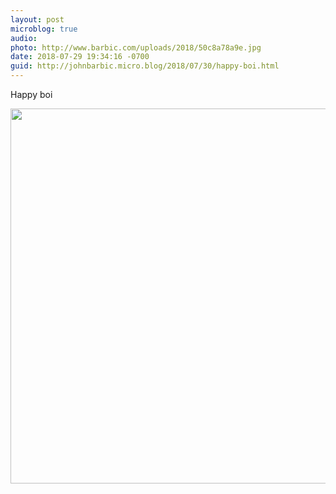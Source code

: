 ```yaml
---
layout: post
microblog: true
audio: 
photo: http://www.barbic.com/uploads/2018/50c8a78a9e.jpg
date: 2018-07-29 19:34:16 -0700
guid: http://johnbarbic.micro.blog/2018/07/30/happy-boi.html
---
```

Happy boi

<img src="http://www.barbic.com/uploads/2018/50c8a78a9e.jpg" width="600" height="600" />
